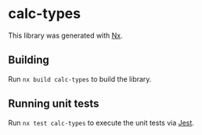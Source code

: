 # calc-types

This library was generated with [Nx](https://nx.dev).

## Building

Run `nx build calc-types` to build the library.

## Running unit tests

Run `nx test calc-types` to execute the unit tests via [Jest](https://jestjs.io).
